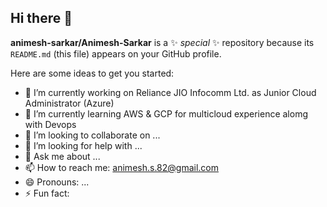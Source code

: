 ## Hi there 👋


**animesh-sarkar/Animesh-Sarkar** is a ✨ _special_ ✨ repository because its `README.md` (this file) appears on your GitHub profile.

Here are some ideas to get you started:

- 🔭 I’m currently working on Reliance JIO Infocomm Ltd. as Junior Cloud Administrator (Azure)
- 🌱 I’m currently learning AWS & GCP for multicloud experience alomg with Devops
- 👯 I’m looking to collaborate on ...
- 🤔 I’m looking for help with ...
- 💬 Ask me about ...
- 📫 How to reach me: animesh.s.82@gmail.com
- 😄 Pronouns: ...
- ⚡ Fun fact: 

